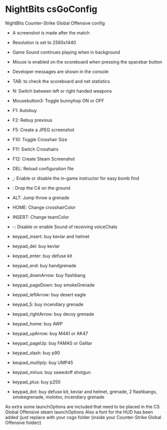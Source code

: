 NightBits csGoConfig
==========

NightBits Counter-Strike Global Offensive config

- A screenshot is made after the match
- Resolution is set to 2560x1440
- Game Sound continues playing when in background
- Mouse is enabled on the scoreboard when pressing the spacebar button
- Developer messages are shown in the console

- TAB: to check the scoreboard and net statistics
- N: Switch between left or right handed weapons
- Mousebutton3: Toggle bunnyhop ON or OFF
- F1: Autobuy
- F2: Rebuy previous
- F5: Create a JPEG screenshot
- F10: Toggle Crosshair Size
- F11: Switch Crosshairs
- F12: Create Steam Screenshot
- DEL: Reload configuration file

- ,: Enable or disable the in-game instructor for easy bomb find
- \: Drop the C4 on the ground
- ALT: Jump throw a grenade

- HOME: Change crosshairColor
- INSERT: Change teamColor
- -: Disable or enable Sound of receiving voiceChats
- keypad_insert: buy kevlar and helmet
- keypad_del: buy kevlar
- keypad_enter: buy defuse kit
- keypad_end: buy handgrenade
- keypad_downArrow: buy flashbang
- keypad_pageDown: buy smokeGrenade
- keypad_leftArrow: buy desert eagle
- keypad_5: buy incendiary grenade
- keypad_rightArrow: buy decoy grenade
- keypad_home: buy AWP
- keypad_upArrow: buy M4A1 or AK47
- keypad_pageUp: buy FAMAS or Galilar
- keypad_slash: buy p90
- keupad_multiply: buy UMP45
- keypad_minus: buy sawedoff shotgun
- keypad_plus: buy p250
- keypad_dot: buy defuse kit, kevlar and helmet, grenade, 2 flashbangs, smokegrenade, molotov, incendiary grenade

As extra some launchOptions are included that need to be placed in the CS Global Offensive steam launchOptions
Also a font for the HUD has been added (just replace with your csgo folder (inside your Counter-Strike Global Offensive folder))
